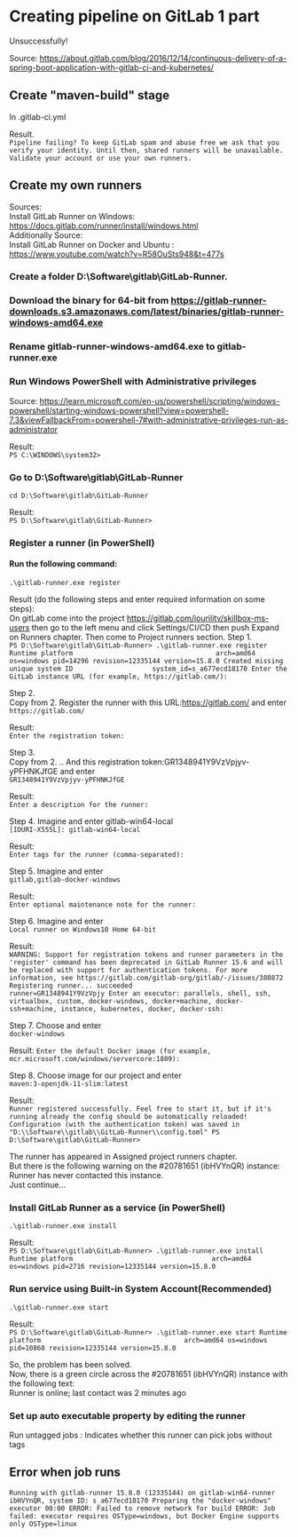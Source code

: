 # Creating pipeline on GitLab 1 part
Unsuccessfully!

Source: https://about.gitlab.com/blog/2016/12/14/continuous-delivery-of-a-spring-boot-application-with-gitlab-ci-and-kubernetes/

## Create "maven-build" stage
In .gitlab-ci.yml

Result.     
``
Pipeline failing? To keep GitLab spam and abuse free we ask that you verify your identity.
Until then, shared runners will be unavailable. Validate your account or use your own runners.
``

## Create my own runners
Sources:         
Install GitLab Runner on Windows: https://docs.gitlab.com/runner/install/windows.html       
Additionally Source:        
Install GitLab Runner on Docker and Ubuntu : https://www.youtube.com/watch?v=R58OuSts948&t=477s        

### Create a folder D:\Software\gitlab\GitLab-Runner.
### Download the binary for 64-bit from https://gitlab-runner-downloads.s3.amazonaws.com/latest/binaries/gitlab-runner-windows-amd64.exe
### Rename gitlab-runner-windows-amd64.exe to gitlab-runner.exe
### Run Windows PowerShell with Administrative privileges
Source: https://learn.microsoft.com/en-us/powershell/scripting/windows-powershell/starting-windows-powershell?view=powershell-7.3&viewFallbackFrom=powershell-7#with-administrative-privileges-run-as-administrator

Result:         
``
PS C:\WINDOWS\system32>
``

### Go to D:\Software\gitlab\GitLab-Runner
``
cd D:\Software\gitlab\GitLab-Runner
``

Result:         
``
PS D:\Software\gitlab\GitLab-Runner>
``

### Register a runner (in PowerShell)
#### Run the following command:
``
.\gitlab-runner.exe register
``

Result (do the following steps and enter required information on some steps):     
On gitLab come into the project https://gitlab.com/iourilitv/skillbox-ms-users
then go to the left menu and click Settings/CI/CD then push Expand on Runners chapter.
Then come to Project runners section.
Step 1.     
``
PS D:\Software\gitlab\GitLab-Runner> .\gitlab-runner.exe register
Runtime platform                                    arch=amd64 os=windows pid=14296 revision=12335144 version=15.8.0
Created missing unique system ID                    system_id=s_a677ecd18170
Enter the GitLab instance URL (for example, https://gitlab.com/):
``

Step 2.           
Copy from 2. Register the runner with this URL:https://gitlab.com/ 
and enter        
``
https://gitlab.com/
``

Result:     
``
Enter the registration token:
``

Step 3.       
Copy from 2. .. And this registration token:GR1348941Y9VzVpjyv-yPFHNKJfGE
and enter           
``
GR1348941Y9VzVpjyv-yPFHNKJfGE
``

Result:     
``
Enter a description for the runner:
``

Step 4.
Imagine and enter gitlab-win64-local      
``
[IOURI-X555L]: gitlab-win64-local
``

Result:     
``
Enter tags for the runner (comma-separated):
``

Step 5.
Imagine and enter       
``
gitlab,gitlab-docker-windows
``

Result:     
``
Enter optional maintenance note for the runner:
``

Step 6.
Imagine and enter       
``
Local runner on Windows10 Home 64-bit
``

Result:     
``
WARNING: Support for registration tokens and runner parameters in the 'register' command has been deprecated in GitLab Runner 15.6 and will be replaced with support for authentication tokens. For more information, see https://gitlab.com/gitlab-org/gitlab/-/issues/380872
Registering runner... succeeded                     runner=GR1348941Y9VzVpjy
Enter an executor: parallels, shell, ssh, virtualbox, custom, docker-windows, docker+machine, docker-ssh+machine, instance, kubernetes, docker, docker-ssh:
``

Step 7.
Choose and enter        
``
docker-windows
``

Result:
``
Enter the default Docker image (for example, mcr.microsoft.com/windows/servercore:1809):
``

Step 8.
Choose image for our project and enter        
``
maven:3-openjdk-11-slim:latest
``

Result:     
``
Runner registered successfully. Feel free to start it, but if it's running already the config should be automatically reloaded!
Configuration (with the authentication token) was saved in "D:\\Software\\gitlab\\GitLab-Runner\\config.toml"
PS D:\Software\gitlab\GitLab-Runner>
``

The runner has appeared in Assigned project runners chapter.      
But there is the following warning on the #20781651 (ibHVYnQR) instance: Runner has never contacted this instance.      
Just continue...

### Install GitLab Runner as a service (in PowerShell)
``
.\gitlab-runner.exe install
``

Result:     
``
PS D:\Software\gitlab\GitLab-Runner> .\gitlab-runner.exe install
Runtime platform                                   arch=amd64 os=windows pid=2716 revision=12335144 version=15.8.0
``

### Run service using Built-in System Account(Recommended)
``
.\gitlab-runner.exe start
``

Result:     
``
PS D:\Software\gitlab\GitLab-Runner> .\gitlab-runner.exe start
Runtime platform                                    arch=amd64 os=windows pid=10868 revision=12335144 version=15.8.0
``

So, the problem has been solved.         
Now, there is a green circle across the #20781651 (ibHVYnQR) instance with the following text:     
Runner is online; last contact was 2 minutes ago


### Set up auto executable property by editing the runner 
Run untagged jobs : Indicates whether this runner can pick jobs without tags

## Error when job runs
``
Running with gitlab-runner 15.8.0 (12335144)
on gitlab-win64-runner ibHVYnQR, system ID: s_a677ecd18170
Preparing the "docker-windows" executor
00:00
ERROR: Failed to remove network for build
ERROR: Job failed: executor requires OSType=windows, but Docker Engine supports only OSType=linux
``
